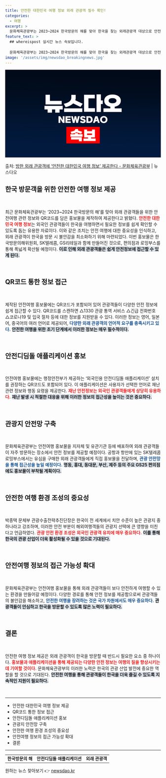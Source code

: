 ```yaml
---
title: 안전한 대한민국 여행 정보 외래 관광객 필수 확인!
categories:
  - 여행
excerpt: >
  문화체육관광부는 2023~2024 한국방문의 해를 맞아 한국을 찾는 외래관광객 대상으로 안전여행 관련 정보무…
feature_text: >
  ## whereispost 실시간 뉴스 속보입니다.

  문화체육관광부는 2023~2024 한국방문의 해를 맞아 한국을 찾는 외래관광객 대상으로 안전여행 관련 정보무…
image: '/assets/img/newsdao_breakingnews.jpg'
---
```


![뉴스다오 속보](/assets/img/newsdao_breakingnews.jpg)

<p>출처: <a href="https://newsdao.kr/1938" rel="dofollow">방한 외래 관광객에 ‘안전한 대한민국 여행 정보’ 제공한다 - 문화체육관광부</a> | 뉴스다오</p>

<h2 data-ke-size="size26">한국 방문객을 위한 안전한 여행 정보 제공</h2>

<p data-ke-size="size16">&nbsp;</p>

최근 문화체육관광부는 ‘2023~2024 한국방문의 해’를 맞아 외래 관광객들을 위한 안전여행 관련 정보와 QR코드를 담은 홍보물을 제작하여 제공한다고 밝혔다. <b><span style="color: #ee2323;">안전한 대한민국 여행 정보</span></b>는 외국인 관광객들이 한국을 여행하면서 필요한 정보를 쉽게 확인할 수 있도록 돕는 유용한 자료이다. 이와 같은 조치는 안전 여행에 대한 중요성을 인식하고, 외래 관광객이 한국을 방문 시 불안감을 최소화하기 위해 마련되었다. 이번 홍보물은 한국방문의해위원회, SK텔레콤, GS리테일과 함께 만들어진 것으로, 편의점과 로밍부스를 통해 폭넓게 확산될 예정이다. <b><span style="background-color: #21538527;">이로 인해 외래 관광객들은 쉽게 안전정보에 접근할 수 있게 된다.</span></b>

<p data-ke-size="size16">&nbsp;</p>

<h2 data-ke-size="size26">QR코드 통한 정보 접근</h2>

<p data-ke-size="size16">&nbsp;</p>

제작된 안전여행 홍보물에는 QR코드가 포함되어 있어 관광객들이 다양한 안전 정보에 쉽게 접근할 수 있다. QR코드를 스캔하면 △1330 관광 통역 서비스 △긴급 전화번호 △코로나19 및 입국 절차 등에 대한 정보를 지원받을 수 있다. 이러한 정보는 영어, 일본어, 중국어의 여러 언어로 제공되어, <b><span style="color: #1a5490;">다양한 외래 관광객의 언어적 요구를 충족시키고 있다.</span></b> <b><span style="background-color: #21538527;">안전한 여행을 위한 초기 단계에서 이러한 정보는 매우 필수적이다.</span></b>

<p data-ke-size="size16">&nbsp;</p>

<h2 data-ke-size="size26">안전디딤돌 애플리케이션 홍보</h2>

<p data-ke-size="size16">&nbsp;</p>

안전여행 홍보물에는 행정안전부가 제공하는 ‘외국인용 안전디딤돌 애플리케이션’ 설치를 권장하는 QR코드도 포함되어 있다. 이 애플리케이션은 사용자가 선택한 언어로 재난 관련 정보와 행동 요령을 제공한다. <b><span style="color: #ee2323;">재난 안전정보는 외국인 관광객들에게 상당히 유용하다.</span></b> <b><span style="background-color: #21538527;">재난 발생 시 적절한 대응을 위해 이러한 정보의 접근성을 높이는 것은 중요하다.</span></b>

<p data-ke-size="size16">&nbsp;</p>

<h2 data-ke-size="size26">관광지 안전망 구축</h2>

<p data-ke-size="size16">&nbsp;</p>

문화체육관광부는 안전여행 홍보물을 지자체 및 유관기관 등에 배포하여 외래 관광객들이 자주 방문하는 장소에서 안전 정보를 제공할 예정이다. 공항과 항만에 있는 SK텔레콤 로밍부스에서는 유심을 구매한 외래 관광객들에게 직접 홍보물을 전달하며, <b><span style="color: #1a5490;">관광 안전망을 통해 접근성을 높일 예정이다.</span></b> <b><span style="background-color: #21538527;">명동, 홍대, 동대문, 부산, 제주 등의 주요 GS25 편의점에도 홍보물이 부착될 계획이다.</span></b>

<p data-ke-size="size16">&nbsp;</p>

<h2 data-ke-size="size26">안전한 여행 환경 조성의 중요성</h2>

<p data-ke-size="size16">&nbsp;</p>

박종택 문체부 관광수출전략추진단장은 한국이 전 세계에서 치안 수준이 높은 관광지 중 하나라고 강조하며, 이러한 안전 부분이 해외여행객들의 관광지 선택에 큰 영향을 미친다고 언급하였다. <b><span style="color: #ee2323;">관광 안전 환경 조성은 외국인 관광객 유치에 매우 중요하다.</span></b> <b><span style="background-color: #21538527;">이를 통해 한국의 관광 산업이 더욱 활성화될 수 있을 것으로 기대된다.</span></b>

<p data-ke-size="size16">&nbsp;</p>

<h2 data-ke-size="size26">안전여행 정보의 접근 가능성 확대</h2>

<p data-ke-size="size16">&nbsp;</p>

문화체육관광부는 안전여행 홍보물을 통해 외래 관광객들이 보다 안전하게 여행할 수 있는 환경을 만들어갈 예정이다. 다양한 경로를 통해 안전 정보를 제공함으로써 관광객들의 불안감을 해소하고, <b><span style="color: #1a5490;">안전한 여행을 장려하는 것은 국가 차원에서도 매우 중요하다.</span></b> <b><span style="background-color: #21538527;">관광객들이 안심하고 한국을 방문할 수 있도록 많은 노력이 필요하다.</span></b>

<p data-ke-size="size16">&nbsp;</p>

<h2 data-ke-size="size26">결론</h2>

<p data-ke-size="size16">&nbsp;</p>

안전한 여행 정보 제공은 외래 관광객이 한국을 방문할 때 반드시 필요한 요소 중 하나이다. <b><span style="color: #ee2323;">홍보물과 애플리케이션을 통해 제공되는 다양한 안전 정보는 여행의 질을 향상시키는 데 기여할 것이다.</span></b> 문화체육관광부의 이러한 노력은 한국의 관광 산업 발전에 중요한 역할을 할 것으로 기대된다. <b><span style="background-color: #21538527;">안전한 여행을 통해 관광객들이 한국을 더욱 즐길 수 있도록 지속적인 지원이 필요하다.</span></b>

<p data-ke-size="size16">&nbsp;</p>

<hr>

<ul>
    <li>안전한 대한민국 여행 정보 제공</li>
    <li>QR코드 통한 정보 접근</li>
    <li>안전디딤돌 애플리케이션 홍보</li>
    <li>관광지 안전망 구축</li>
    <li>안전한 여행 환경 조성의 중요성</li>
    <li>안전여행 정보의 접근 가능성 확대</li>
    <li>결론</li>
</ul>

<hr>

<table style="border-collapse: collapse; width: 100%;">
    <tr>
        <td style="text-align: center; height: 17px;"><b>한국방문의 해</b></td>
        <td style="text-align: center; height: 17px;"><b>안전디딤돌 애플리케이션</b></td>
        <td style="text-align: center; height: 17px;"><b>외래 관광객</b></td>
    </tr>
</table> 

원하는 뉴스 찾아보기 👉 <a href="https://newsdao.kr" rel="dofollow">newsdao.kr</a>


